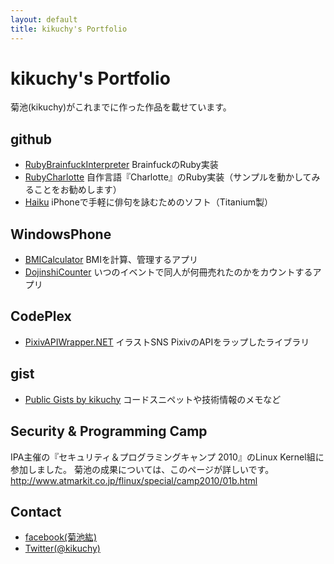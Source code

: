 ```yaml
---
layout: default
title: kikuchy's Portfolio
---
```


kikuchy's Portfolio
===========
菊池(kikuchy)がこれまでに作った作品を載せています。

github
------
- [RubyBrainfuckInterpreter](https://github.com/kikuchy/RubyBrainfuckInterpreter)	BrainfuckのRuby実装
- [RubyCharlotte](http://kikuchy.github.com/RubyCharlotte/)	自作言語『Charlotte』のRuby実装（サンプルを動かしてみることをお勧めします）
- [Haiku](https://github.com/kikuchy/Haiku)	iPhoneで手軽に俳句を詠むためのソフト（Titanium製）

WindowsPhone
------------
- [BMICalculator](http://www.windowsphone.com/ja-JP/apps/1ffe873b-a7a1-4138-a25b-1fba995bfbf5)	BMIを計算、管理するアプリ
- [DojinshiCounter](http://www.windowsphone.com/ja-JP/apps/09d8d4cf-be30-4c9e-88ff-dd8f2d92b6f2)	いつのイベントで同人が何冊売れたのかをカウントするアプリ

CodePlex
--------
- [PixivAPIWrapper.NET](http://pixivapi.codeplex.com/)	イラストSNS PixivのAPIをラップしたライブラリ

gist
----
- [Public Gists by kikuchy](https://gist.github.com/kikuchy)	コードスニペットや技術情報のメモなど

Security & Programming Camp
----------------------------
IPA主催の『セキュリティ＆プログラミングキャンプ 2010』のLinux Kernel組に参加しました。
菊池の成果については、このページが詳しいです。
http://www.atmarkit.co.jp/flinux/special/camp2010/01b.html

Contact
-------
- [facebook(菊池紘)](http://www.facebook.com/kikuchy)
- [Twitter(@kikuchy)](http://twitter.com/kikuchy)

